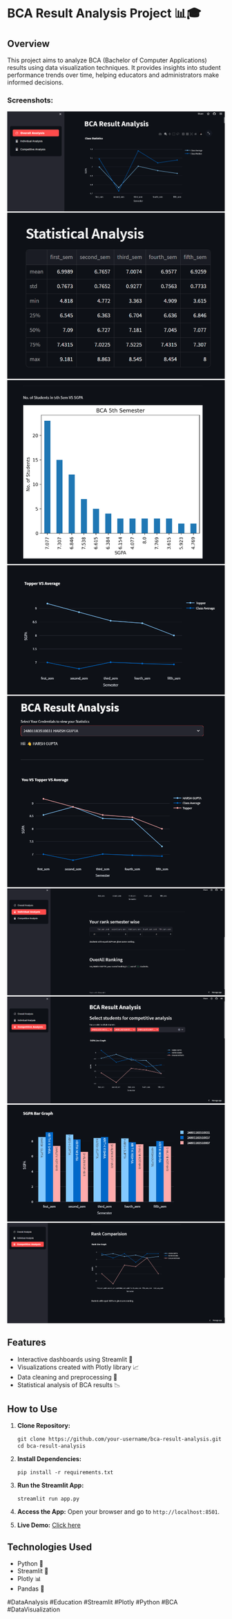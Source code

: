 # BCA Result Analysis Project 📊🎓

## Overview
This project aims to analyze BCA (Bachelor of Computer Applications) results using data visualization techniques. It provides insights into student performance trends over time, helping educators and administrators make informed decisions.

### Screenshots:

![](https://github.com/2003HARSH/BCA-Result-Analysis/blob/main/docs/static/1.png)
![](https://github.com/2003HARSH/BCA-Result-Analysis/blob/main/docs/static/2.png)
![](https://github.com/2003HARSH/BCA-Result-Analysis/blob/main/docs/static/3.png)
![](https://github.com/2003HARSH/BCA-Result-Analysis/blob/main/docs/static/4.png)
![](https://github.com/2003HARSH/BCA-Result-Analysis/blob/main/docs/static/5.png)
![](https://github.com/2003HARSH/BCA-Result-Analysis/blob/main/docs/static/6.png)
![](https://github.com/2003HARSH/BCA-Result-Analysis/blob/main/docs/static/7.png)
![](https://github.com/2003HARSH/BCA-Result-Analysis/blob/main/docs/static/8.png)
![](https://github.com/2003HARSH/BCA-Result-Analysis/blob/main/docs/static/9.png)

## Features
- Interactive dashboards using Streamlit 🚀
- Visualizations created with Plotly library 📈
- Data cleaning and preprocessing 🧹
- Statistical analysis of BCA results 📉

## How to Use
1. **Clone Repository:**
   ```
   git clone https://github.com/your-username/bca-result-analysis.git
   cd bca-result-analysis
   ```

2. **Install Dependencies:**
   ```
   pip install -r requirements.txt
   ```

3. **Run the Streamlit App:**
   ```
   streamlit run app.py
   ```

4. **Access the App:**
   Open your browser and go to `http://localhost:8501`.
   
5. **Live Demo:**
   [Click here](https://mlk-bca-result-analysis.streamlit.app/)

## Technologies Used
- Python 🐍
- Streamlit 🌟
- Plotly 📊
- Pandas 🐼

 #DataAnalysis #Education #Streamlit #Plotly #Python #BCA #DataVisualization


